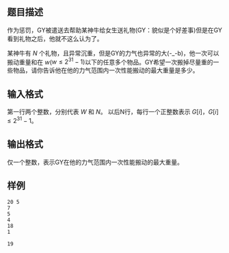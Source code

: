 ## 题目描述

作为惩罚，GY被遣送去帮助某神牛给女生送礼物(GY：貌似是个好差事)但是在GY看到礼物之后，他就不这么认为了。

某神牛有 $N$ 个礼物，且异常沉重，但是GY的力气也异常的大(-_-b)，他一次可以搬动重量和在 $w$($w \leq 2^{31}-1$)以下的任意多个物品。GY希望一次搬掉尽量重的一些物品，请你告诉他在他的力气范围内一次性能搬动的最大重量是多少。

## 输入格式

第一行两个整数，分别代表 $W$ 和 $N$。
以后N行，每行一个正整数表示 $G[i]$，$G[i] \leq 2^{31}-1$。


## 输出格式

仅一个整数，表示GY在他的力气范围内一次性能搬动的最大重量。


## 样例

```input1
20 5
7
5
4
18
1
```

```output1
19
```

